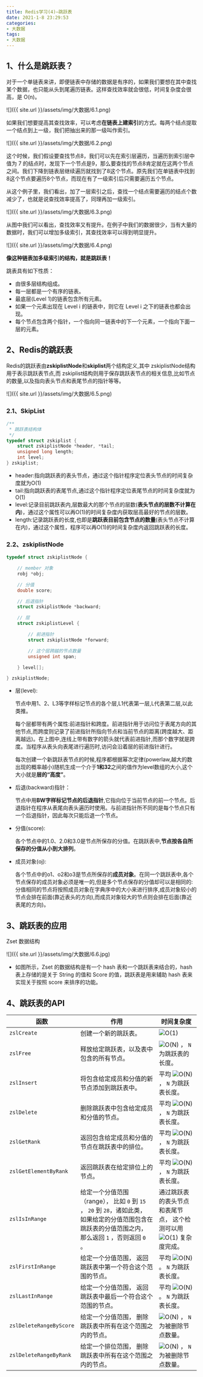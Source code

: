 ```yaml
---
title: Redis学习(4)—跳跃表
date: 2021-1-8 23:29:53
categories:
- 大数据
tags:
- 大数据
---
```


## 1、什么是跳跃表？

​    对于一个单链表来讲，即便链表中存储的数据是有序的，如果我们要想在其中查找某个数据，也只能从头到尾遍历链表。这样查找效率就会很低，时间复杂度会很高，是 O(n)。

![]({{ site.url }}/assets/img/大数据/6.1.png)


​    如果我们想要提高其查找效率，可以考虑**在链表上建索引**的方式。每两个结点提取一个结点到上一级，我们把抽出来的那一级叫作索引。

![]({{ site.url }}/assets/img/大数据/6.2.png)


​     这个时候，我们假设要查找节点8，我们可以先在索引层遍历，当遍历到索引层中值为 7 的结点时，发现下一个节点是9，那么要查找的节点8肯定就在这两个节点之间。我们下降到链表层继续遍历就找到了8这个节点。原先我们在单链表中找到8这个节点要遍历8个节点，而现在有了一级索引后只需要遍历五个节点。

​    从这个例子里，我们看出，加了一层索引之后，查找一个结点需要遍历的结点个数减少了，也就是说查找效率提高了，同理再加一级索引。

![]({{ site.url }}/assets/img/大数据/6.3.png)


​     从图中我们可以看出，查找效率又有提升。在例子中我们的数据很少，当有大量的数据时，我们可以增加多级索引，其查找效率可以得到明显提升。

![]({{ site.url }}/assets/img/大数据/6.4.png)


**像这种链表加多级索引的结构，就是跳跃表！**

跳表具有如下性质：

-  由很多层结构组成。
- 每一层都是一个有序的链表。
- 最底层(Level 1)的链表包含所有元素。
- 如果一个元素出现在 Level i 的链表中，则它在 Level i 之下的链表也都会出现。
- 每个节点包含两个指针，一个指向同一链表中的下一个元素，一个指向下面一层的元素。

## 2、Redis的跳跃表

​     Redis的跳跃表由**zskiplistNode**和**skiplist**两个结构定义,其中 zskiplistNode结构用于表示跳跃表节点,而 zskiplist结构则用于保存跳跃表节点的相关信息,比如节点的数量,以及指向表头节点和表尾节点的指针等等。

![]({{ site.url }}/assets/img/大数据/6.5.png)


### 2.1、SkipList

```c
/**
 * 跳跃表结构体
 */
typedef struct zskiplist {
    struct zskiplistNode *header, *tail;
    unsigned long length;
    int level;
} zskiplist;
```

- header:指向跳跃表的表头节点，通过这个指针程序定位表头节点的时间复杂度就为O(1)
- tail:指向跳跃表的表尾节点,通过这个指针程序定位表尾节点的时间复杂度就为O(1)
- level:记录目前跳跃表内,层数最大的那个节点的层数(**表头节点的层数不计算在内**)，通过这个属性可以再O(1)的时间复杂度内获取层高最好的节点的层数。
- length:记录跳跃表的长度,也即是**跳跃表目前包含节点的数量**(表头节点不计算在内)，通过这个属性，程序可以再O(1)的时间复杂度内返回跳跃表的长度。

### 2.2、zskiplistNode

```c
typedef struct zskiplistNode {

    // member 对象
    robj *obj;

    // 分值
    double score;

    // 后退指针
    struct zskiplistNode *backward;

    // 层
    struct zskiplistLevel {

        // 前进指针
        struct zskiplistNode *forward;

        // 这个层跨越的节点数量
        unsigned int span;

    } level[];

} zskiplistNode;
```

- 层(level):

  ​    节点中用1、2、L3等字样标记节点的各个层,L1代表第一层,L代表第二层,以此类推。

  ​    每个层都带有两个属性:前进指针和跨度。前进指针用于访问位于表尾方向的其他节点,而跨度则记录了前进指针所指向节点和当前节点的距离(跨度越大、距离越远)。在上图中,连线上带有数字的箭头就代表前进指针,而那个数字就是跨度。当程序从表头向表尾进行遍历时,访问会沿着层的前进指针进行。

  ​    每次创建一个新跳跃表节点的时候,程序都根据幂次定律(powerlaw,越大的数出现的概率越小)随机生成一个介于**1和32**之间的值作为level数组的大小,这个大小就是**层的“高度”**。

- 后退(backward)指针：

  ​    节点中用**BW字样标记节点的后退指针**,它指向位于当前节点的前一个节点。后退指针在程序从表尾向表头遍历时使用。与前进指针所不同的是每个节点只有一个后退指针，因此每次只能后退一个节点。

- 分值(score):

  ​    各个节点中的1.0、2.0和3.0是节点所保存的分值。在跳跃表中,**节点按各自所保存的分值从小到大排列**。

- 成员对象(oj):

  ​    各个节点中的o1、o2和o3是节点所保存的**成员对象**。在同一个跳跃表中,各个节点保存的成员对象必须是唯一的,但是多个节点保存的分值却可以是相同的:分值相同的节点将按照成员对象在字典序中的大小来进行排序,成员对象较小的节点会排在前面(靠近表头的方向),而成员对象较大的节点则会排在后面(靠近表尾的方向)。

## 3、跳跃表的应用

 Zset 数据结构

![]({{ site.url }}/assets/img/大数据/6.6.jpg)


- 如图所示，Zset 的数据结构是有一个 hash 表和一个跳跃表来结合的，hash 表上存储的是关于 String 的值和 Score 的值，跳跃表是用来辅助 hash 表来实现关于按照 score 来排序的功能。

## 4、跳跃表的API

| 函数                    | 作用                                                         | 时间复杂度                                                   |
| ----------------------- | ------------------------------------------------------------ | ------------------------------------------------------------ |
| `zslCreate`             | 创建一个新的跳跃表。                                         | ![O(1)](https://upload-images.jianshu.io/upload_images/17483701-60d6d88c1419b542.png?imageMogr2/auto-orient/strip%7CimageView2/2/w/1240) |
| `zslFree`               | 释放给定跳跃表，以及表中包含的所有节点。                     | ![O(N)](https://upload-images.jianshu.io/upload_images/17483701-7d403c8a38698242.png?imageMogr2/auto-orient/strip%7CimageView2/2/w/1240) ， `N` 为跳跃表的长度。 |
| `zslInsert`             | 将包含给定成员和分值的新节点添加到跳跃表中。                 | 平均 ![O(N)](https://upload-images.jianshu.io/upload_images/17483701-d0c68f0a22329fb1.png?imageMogr2/auto-orient/strip%7CimageView2/2/w/1240) ， `N` 为跳跃表长度。 |
| `zslDelete`             | 删除跳跃表中包含给定成员和分值的节点。                       | 平均 ![O(N)](https://upload-images.jianshu.io/upload_images/17483701-c4c3a45a91a3d7e9.png?imageMogr2/auto-orient/strip%7CimageView2/2/w/1240) ， `N` 为跳跃表长度。 |
| `zslGetRank`            | 返回包含给定成员和分值的节点在跳跃表中的排位。               | 平均 ![O(N)](https://upload-images.jianshu.io/upload_images/17483701-257d2c5784cc8bfc.png?imageMogr2/auto-orient/strip%7CimageView2/2/w/1240) ， `N` 为跳跃表长度。 |
| `zslGetElementByRank`   | 返回跳跃表在给定排位上的节点。                               | 平均 ![O(N)](https://upload-images.jianshu.io/upload_images/17483701-0203ad6ea85f6e9c.png?imageMogr2/auto-orient/strip%7CimageView2/2/w/1240) ， `N` 为跳跃表长度。 |
| `zslIsInRange`          | 给定一个分值范围（range）， 比如 `0` 到 `15` ， `20` 到 `28`，诸如此类， 如果给定的分值范围包含在跳跃表的分值范围之内， 那么返回 `1` ，否则返回 `0` 。 | 通过跳跃表的表头节点和表尾节点， 这个检测可以用 ![O(1)](https://upload-images.jianshu.io/upload_images/17483701-09d383c0e6c05095.png?imageMogr2/auto-orient/strip%7CimageView2/2/w/1240) 复杂度完成。 |
| `zslFirstInRange`       | 给定一个分值范围， 返回跳跃表中第一个符合这个范围的节点。    | 平均 ![O(N)](https://upload-images.jianshu.io/upload_images/17483701-c61d397ce398067e.png?imageMogr2/auto-orient/strip%7CimageView2/2/w/1240) 。 `N` 为跳跃表长度。 |
| `zslLastInRange`        | 给定一个分值范围， 返回跳跃表中最后一个符合这个范围的节点。  | 平均 ![O(N)](https://upload-images.jianshu.io/upload_images/17483701-169fa182c23a3783.png?imageMogr2/auto-orient/strip%7CimageView2/2/w/1240) 。 `N` 为跳跃表长度。 |
| `zslDeleteRangeByScore` | 给定一个分值范围， 删除跳跃表中所有在这个范围之内的节点。    | ![O(N)](https://upload-images.jianshu.io/upload_images/17483701-e07658a9c5abf35e.png?imageMogr2/auto-orient/strip%7CimageView2/2/w/1240) ， `N` 为被删除节点数量。 |
| `zslDeleteRangeByRank`  | 给定一个排位范围， 删除跳跃表中所有在这个范围之内的节点。    | ![O(N)](https://upload-images.jianshu.io/upload_images/17483701-31304327c0aa25d3.png?imageMogr2/auto-orient/strip%7CimageView2/2/w/1240) ， `N` 为被删除节点数量。 |
